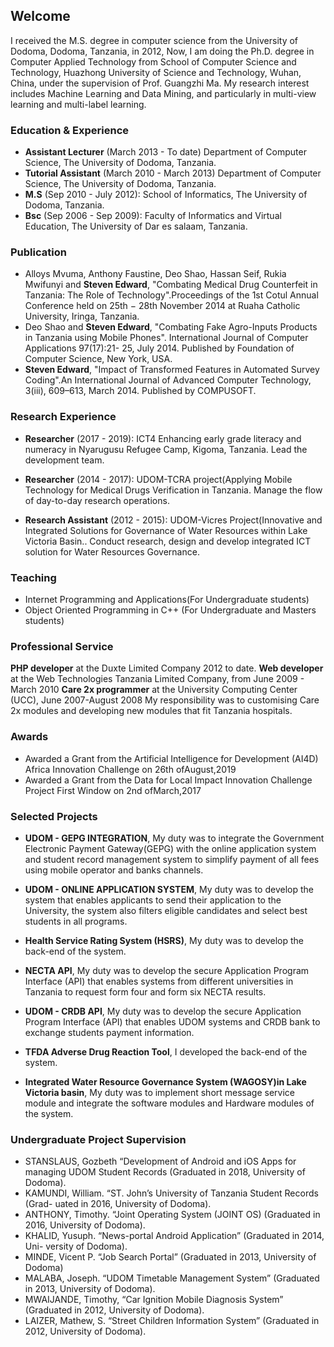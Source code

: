 ## Welcome

I received the M.S. degree in computer science from the University of Dodoma, Dodoma, Tanzania, in 2012, Now, I am doing the Ph.D. degree in Computer Applied Technology from School of Computer Science and Technology, Huazhong University of Science and Technology, Wuhan, China, under the supervision of Prof. Guangzhi Ma. My research interest includes Machine Learning and Data Mining, and particularly in multi-view learning and multi-label learning.

### Education & Experience

- **Assistant Lecturer** (March 2013 - To date) Department of Computer Science, The University of Dodoma, Tanzania.
- **Tutorial Assistant** (March 2010 - March 2013) Department of Computer Science, The University of Dodoma, Tanzania.
- **M.S** (Sep 2010 - July 2012): School of Informatics, The University of Dodoma, Tanzania.
- **Bsc** (Sep 2006 - Sep 2009): Faculty of Informatics and Virtual Education, The University of Dar es salaam, Tanzania.

### Publication

- Alloys Mvuma, Anthony Faustine, Deo Shao, Hassan Seif, Rukia Mwifunyi and **Steven Edward**, "Combating Medical Drug Counterfeit in Tanzania: The Role of Technology".Proceedings of the 1st Cotul Annual Conference held on 25th − 28th November 2014 at Ruaha Catholic University, Iringa, Tanzania.
- Deo Shao and **Steven Edward**, "Combating Fake Agro-Inputs Products in Tanzania using Mobile Phones". International Journal of Computer Applications 97(17):21- 25, July 2014. Published by Foundation of Computer Science, New York, USA.
- **Steven Edward**, "Impact of Transformed Features in Automated Survey Coding".An International Journal of Advanced Computer Technology, 3(iii), 609–613, March 2014. Published by COMPUSOFT.

### Research Experience

- **Researcher** (2017 - 2019): ICT4 Enhancing early grade literacy and numeracy in Nyarugusu Refugee Camp, Kigoma, Tanzania.
Lead the development team.

- **Researcher** (2014 - 2017): UDOM-TCRA project(Applying Mobile Technology for Medical Drugs Verification in Tanzania.
Manage the flow of day-to-day research operations.

- **Research Assistant** (2012 - 2015): UDOM-Vicres Project(Innovative and Integrated Solutions for Governance of Water Resources within Lake Victoria Basin..
Conduct research, design and develop integrated ICT solution for Water Resources Governance.

### Teaching

- Internet Programming and Applications(For Undergraduate students)
- Object Oriented Programming in C++ (For Undergraduate and Masters students)

### Professional Service
**PHP developer** at the Duxte Limited Company 2012 to date.
**Web developer** at the Web Technologies Tanzania Limited Company, from June 2009 - March 2010
**Care 2x programmer** at the University Computing Center (UCC), June 2007-August 2008 My responsibility was to customising Care 2x modules and developing new modules that fit Tanzania hospitals.

### Awards
- Awarded a Grant from the Artificial Intelligence for Development (AI4D) Africa Innovation Challenge on 26th ofAugust,2019
- Awarded a Grant from the Data for Local Impact Innovation Challenge Project First Window on 2nd ofMarch,2017

### Selected Projects
- **UDOM - GEPG INTEGRATION**, My duty was to integrate the Government Electronic Payment Gateway(GEPG) with the online application system and student record management system to simplify payment of all fees using mobile operator and banks channels.

- **UDOM - ONLINE APPLICATION SYSTEM**, My duty was to develop the system that enables applicants to send their application to the University, the system also filters eligible candidates and select best students in all programs.

- **Health Service Rating System (HSRS)**, My duty was to develop the back-end of the system.

- **NECTA API**, My duty was to develop the secure Application Program Interface (API) that enables systems from different universities in Tanzania to request form four and form six NECTA results.

- **UDOM - CRDB API**, My duty was to develop the secure Application Program Interface (API) that enables UDOM systems and CRDB bank to exchange students payment information.

- **TFDA Adverse Drug Reaction Tool**, I developed the back-end of the system.

- **Integrated Water Resource Governance System (WAGOSY)in Lake Victoria basin**, My duty was to implement short message service module and integrate the software modules and Hardware modules of the system.

### Undergraduate Project Supervision
- STANSLAUS, Gozbeth “Development of Android and iOS Apps for managing UDOM Student Records (Graduated in 2018, University of Dodoma).
- KAMUNDI, William. “ST. John’s University of Tanzania Student Records (Grad- uated in 2016, University of Dodoma).
- ANTHONY, Timothy. “Joint Operating System (JOINT OS) (Graduated in 2016, University of Dodoma).
- KHALID, Yusuph. “News-portal Android Application” (Graduated in 2014, Uni- versity of Dodoma).
- MINDE, Vicent P. “Job Search Portal” (Graduated in 2013, University of Dodoma)
- MALABA, Joseph. “UDOM Timetable Management System” (Graduated in 2013, University of Dodoma).
- MWAIJANDE, Timothy, “Car Ignition Mobile Diagnosis System” (Graduated in 2012, University of Dodoma).
- LAIZER, Mathew, S. “Street Children Information System” (Graduated in 2012, University of Dodoma).

